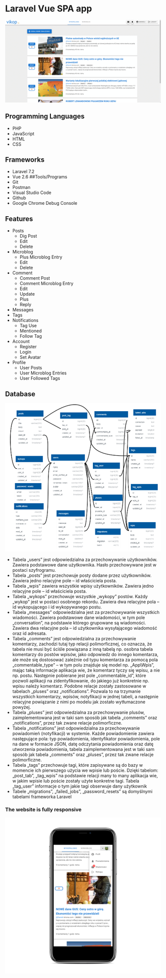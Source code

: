 # Laravel Vue SPA app
![app](images/app.gif)

## Programming Languages
* PHP
* JavaScript
* HTML
* CSS
## Frameworks
* Laravel 7.2
* Vue 2.6
##Tools/Programs
* Git
* Postman
* Visual Studio Code
* Github
* Google Chrome Debug Console

## Features
* Posts
    - Dig Post
    - Edit
    - Delete
* Microblog
    - Plus Microblog Entry
    - Edit
    - Delete
* Comment
    - Comment Post
    - Comment Microblog Entry
    - Edit
    - Update
    - Plus
    - Reply
* Messages
* Tags
* Notifications
    - Tag Use
    - Mentioned
    - Follow Tag
* Account
    - Register
    - Login
    - Set Avatar
* Profile
    - User Posts
    - User Microblog Entries
    - User Followed Tags 

## Database
![database](images/baza.png)

* Tabela „users” jest odpowiedzialna za przechowywanie użytkowników. Zawiera podstawowe dane użytkownika. Hasło przechowywane jest w postaci szyfrogramu.
* Tabela „posts” jest przechowuje posty dodane przez użytkowników. Zawiera jedno relacyjne pole – id właściciela posta.
* Tabela „wpis” zawiera wszystkie wpisy użytkowników. Zawiera jedno relacyjne pole – id właściciela posta.
* Tabela „wykops” przechowuje wszystkie „wykopy” postów. Każdy „wykop” jest w postaci osobnego rekordu. Zawiera dwa relacyjne pola – id wykopującego i id wykopywanego postu.
* Tabela „messages” odpowiedzialna jest za przechowywanie wszystkich wiadomości. Zawiera podstawowe dane wiadomości, w tym pole „conversation”, na podstawie którego grupowane są wiadomości. Zawiera dwa relacyjne pola – id użytkownika wysyłającego wiadomość oraz id adresata.
* Tabela „comments” jest odpowiedzialna za przechowywanie komentarzy, zachodzi tutaj typ relacji polimorficznej, co oznacza, że tabela nie musi być ściśle powiązana z inną tabelą np. osobna tabela komentarzy do postów wpisów, jako odpowiedz do innego komentarza, ale może się dostosować zależnie od typu komentarza za pomocą pola „commentable_type” – w tym polu znajduje się model np. „App\Wpis”, mając taką informacje aplikacja wie, że komentarz tyczy się wpisu, a nie np. postu. Następnie pobierane jest pole „commentable_id”, które pozwoli aplikacji na zidentyfikowanie, do jakiego już konkretnie np. wpisu  należy komentarz. Podobne relacje zostały zastosowane w tabelach „pluses” oraz „notifications”. Pozwala to na trzymanie wszystkich komentarzy, wpisów, notyfikacji w jednej tabeli, a następnie relacyjne powiązanie z nimi po modelu jak zostało wytłumaczone powyżej.
* Tabela „pluses” jest odpowiedzialna za przechowywanie plusów, zaimplementowana jest w taki sam sposób jak tabela „comments” oraz „notifications”, przez tak zwane relacje polimorficzne.
* Tabela „notifications” jest odpowiedzialna za przechowywanie powiadomień (notyfikacji) w systemie. Każde powiadomienie zawiera następujące pola: typ powiadomienia, identyfikator powiadomienia, pole na dane w formacie JSON, datę odczytania powiadomienia oraz datę utworzenia powiadomienia, tabela zaimplementowana jest w taki sam sposób jak tabela „comments” oraz „pluses”, przez tak zwane relacje polimorficzne.
* Tabela „tags” przechowuje tagi, które zapisywane są do bazy w momencie ich pierwszego użycia we wpisie lub poście. Dzięki tabelom: „post_tab”, „tag_wpis” na podstawie relacji many to many aplikacja wie, w jakim wpisie lub poście zostały użyte konkretne tagi. 
Tabela „tag_user” informacje o tym jakie tagi obserwuje dany użytkownik
* Tabele „migrations”, „failed_jobs”, „password_resets” są domyślnymi tabelami frameworka Laravel

### The website is fully responsive

![phone](images/phone.png)

